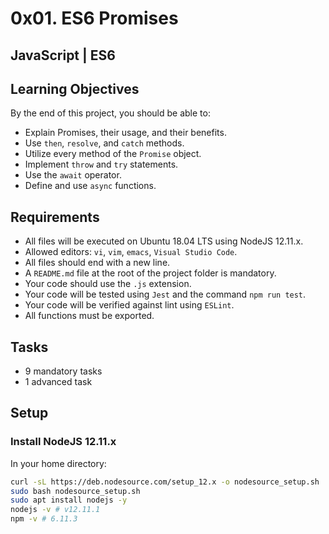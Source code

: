 # 0x01. ES6 Promises

## JavaScript | ES6

## Learning Objectives
By the end of this project, you should be able to:
- Explain Promises, their usage, and their benefits.
- Use `then`, `resolve`, and `catch` methods.
- Utilize every method of the `Promise` object.
- Implement `throw` and `try` statements.
- Use the `await` operator.
- Define and use `async` functions.

## Requirements
- All files will be executed on Ubuntu 18.04 LTS using NodeJS 12.11.x.
- Allowed editors: `vi`, `vim`, `emacs`, `Visual Studio Code`.
- All files should end with a new line.
- A `README.md` file at the root of the project folder is mandatory.
- Your code should use the `.js` extension.
- Your code will be tested using `Jest` and the command `npm run test`.
- Your code will be verified against lint using `ESLint`.
- All functions must be exported.

## Tasks
- 9 mandatory tasks
- 1 advanced task 

## Setup
### Install NodeJS 12.11.x
In your home directory:
```bash
curl -sL https://deb.nodesource.com/setup_12.x -o nodesource_setup.sh
sudo bash nodesource_setup.sh
sudo apt install nodejs -y
nodejs -v # v12.11.1
npm -v # 6.11.3

